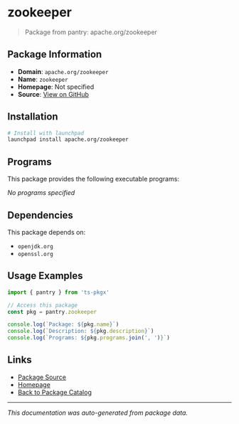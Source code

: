 # zookeeper

> Package from pantry: apache.org/zookeeper

## Package Information

- **Domain**: `apache.org/zookeeper`
- **Name**: `zookeeper`
- **Homepage**: Not specified
- **Source**: [View on GitHub](https://github.com/pkgxdev/pantry/tree/main/projects/apache.org/zookeeper/package.yml)

## Installation

```bash
# Install with launchpad
launchpad install apache.org/zookeeper
```

## Programs

This package provides the following executable programs:

*No programs specified*

## Dependencies

This package depends on:

- `openjdk.org`
- `openssl.org`

## Usage Examples

```typescript
import { pantry } from 'ts-pkgx'

// Access this package
const pkg = pantry.zookeeper

console.log(`Package: ${pkg.name}`)
console.log(`Description: ${pkg.description}`)
console.log(`Programs: ${pkg.programs.join(', ')}`)
```

## Links

- [Package Source](https://github.com/pkgxdev/pantry/tree/main/projects/apache.org/zookeeper/package.yml)
- [Homepage](#)
- [Back to Package Catalog](../../../package-catalog.md)

---

*This documentation was auto-generated from package data.*
